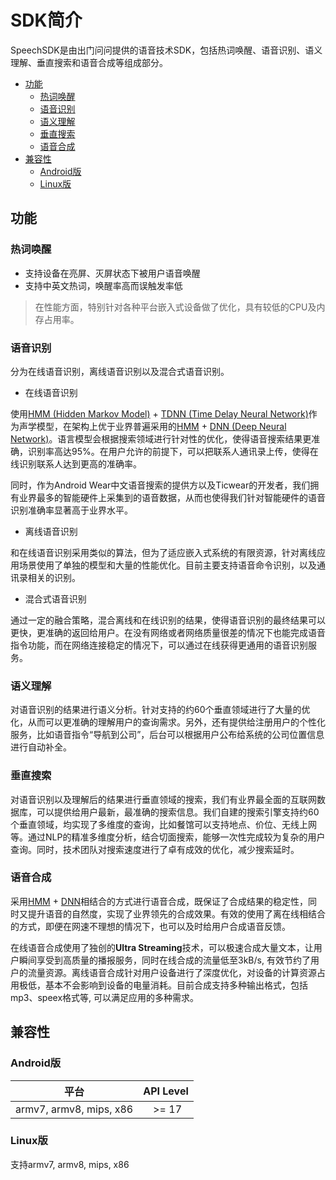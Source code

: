 # SDK简介
SpeechSDK是由出门问问提供的语音技术SDK，包括热词唤醒、语音识别、语义理解、垂直搜索和语音合成等组成部分。

* [功能](#%E5%8A%9F%E8%83%BD)
	* [热词唤醒](#%E7%83%AD%E8%AF%8D%E5%94%A4%E9%86%92)
	* [语音识别](#%E8%AF%AD%E9%9F%B3%E8%AF%86%E5%88%AB)
	* [语义理解](#%E8%AF%AD%E4%B9%89%E7%90%86%E8%A7%A3)
	* [垂直搜索](#%E5%9E%82%E7%9B%B4%E6%90%9C%E7%B4%A2)
	* [语音合成](#%E8%AF%AD%E9%9F%B3%E5%90%88%E6%88%90)
* [兼容性](#%E5%85%BC%E5%AE%B9%E6%80%A7)
    * [Android版](#android%E7%89%88)
    * [Linux版](#linux%E7%89%88)

## 功能
### 热词唤醒
- 支持设备在亮屏、灭屏状态下被用户语音唤醒
- 支持中英文热词，唤醒率高而误触发率低
> 在性能方面，特别针对各种平台嵌入式设备做了优化，具有较低的CPU及内存占用率。  

### 语音识别
分为在线语音识别，离线语音识别以及混合式语音识别。
 
- 在线语音识别  
	
使用[HMM (Hidden Markov Model)](https://en.wikipedia.org/wiki/Hidden_Markov_model) + [TDNN (Time Delay Neural Network)](https://en.wikipedia.org/wiki/Time_delay_neural_network)作为声学模型，在架构上优于业界普遍采用的[HMM](https://en.wikipedia.org/wiki/Hidden_Markov_model) + [DNN (Deep Neural Network)](https://en.wikipedia.org/wiki/Deep_learning#Brief_discussion_of_deep_neural_networks)。语言模型会根据搜索领域进行针对性的优化，使得语音搜索结果更准确，识别率高达95%。在用户允许的前提下，可以把联系人通讯录上传，使得在线识别联系人达到更高的准确率。
   
同时，作为Android Wear中文语音搜索的提供方以及Ticwear的开发者，我们拥有业界最多的智能硬件上采集到的语音数据，从而也使得我们针对智能硬件的语音识别准确率显著高于业界水平。
 
- 离线语音识别

和在线语音识别采用类似的算法，但为了适应嵌入式系统的有限资源，针对离线应用场景使用了单独的模型和大量的性能优化。目前主要支持语音命令识别，以及通讯录相关的识别。
 
- 混合式语音识别

通过一定的融合策略，混合离线和在线识别的结果，使得语音识别的最终结果可以更快，更准确的返回给用户。在没有网络或者网络质量很差的情况下也能完成语音指令功能，而在网络连接稳定的情况下，可以通过在线获得更通用的语音识别服务。
 
### 语义理解
对语音识别的结果进行语义分析。针对支持的约60个垂直领域进行了大量的优化，从而可以更准确的理解用户的查询需求。另外，还有提供给注册用户的个性化服务，比如语音指令“导航到公司”，后台可以根据用户公布给系统的公司位置信息进行自动补全。  

### 垂直搜索
对语音识别以及理解后的结果进行垂直领域的搜索，我们有业界最全面的互联网数据库，可以提供给用户最新，最准确的搜索信息。我们自建的搜索引擎支持约60个垂直领域，均实现了多维度的查询，比如餐馆可以支持地点、价位、无线上网等。通过NLP的精准多维度分析，结合切面搜索，能够一次性完成较为复杂的用户查询。同时，技术团队对搜索速度进行了卓有成效的优化，减少搜索延时。  

### 语音合成
采用[HMM](https://en.wikipedia.org/wiki/Hidden_Markov_model) + [DNN](https://en.wikipedia.org/wiki/Deep_learning#Brief_discussion_of_deep_neural_networks)相结合的方式进行语音合成，既保证了合成结果的稳定性，同时又提升语音的自然度，实现了业界领先的合成效果。有效的使用了离在线相结合的方式，即便在网速不理想的情况下，也可以及时给用户合成语音反馈。

在线语音合成使用了独创的**Ultra Streaming**技术，可以极速合成大量文本，让用户瞬间享受到高质量的播报服务，同时在线合成的流量低至3kB/s, 有效节约了用户的流量资源。离线语音合成针对用户设备进行了深度优化，对设备的计算资源占用极低，基本不会影响到设备的电量消耗。目前合成支持多种输出格式，包括mp3、speex格式等, 可以满足应用的多种需求。  
 
## 兼容性
### Android版     

|         平台                  |API Level | 
|------------------------------|-----------|
| armv7, armv8, mips, x86      |　>= 17    |



### Linux版  
支持armv7, armv8, mips, x86

